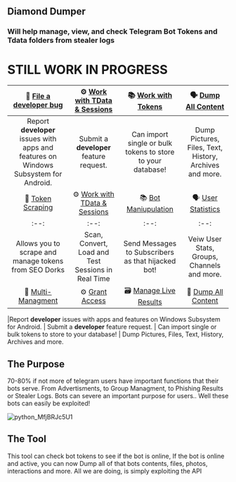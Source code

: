 ## Diamond Dumper
### Will help manage, view, and check Telegram Bot Tokens and Tdata folders from stealer logs

# STILL WORK IN PROGRESS



|:bug: [File a developer bug](https://t.me/Cash_Out_Gang1337) | :gear: [Work with TData & Sessions](https://) | :books: [Work with Tokens](https://) | :speaking_head: [Dump All Content](https://)|
|:--:|:--:|:--:|:--:|
|Report **developer** issues with apps and features on Windows Subsystem for Android. | Submit a **developer** feature request. | Can import single or bulk tokens to store to your database! | Dump Pictures, Files, Text, History, Archives and more.
|:bug: [Token Scraping](https://t.me/Cash_Out_Gang1337) | :gear: [Work with TData & Sessions](https://) | :books: [Bot Maniupulation](https://) | :speaking_head: [User Statistics](https://)|
|:--:|:--:|:--:|:--:|
|Allows you to scrape and manage tokens from SEO Dorks | Scan, Convert, Load and Test Sessions in Real Time | Send Messages to Subscribers as that hijacked bot! | Veiw User Stats, Groups, Channels and more.
|🔰 [Multi-Managment](https://t.me/Cash_Out_Gang1337) | ⚙ [Grant Access](https://) | 🗃 [Manage Live Results](https://) | 🔱 [Dump All Content](https://)|

|Report **developer** issues with apps and features on Windows Subsystem for Android. | Submit a **developer** feature request. | Can import single or bulk tokens to store to your database! | Dump Pictures, Files, Text, History, Archives and more.


## The Purpose
70-80% if not more of telegram users have important functions that their bots serve. From Advertisments, to Group Managment, to Phishing Results or Stealer Logs. Bots can severe an important purpose for users..
Well these bots can easily be exploited!


![python_MfjBRJc5U1](https://github.com/user-attachments/assets/fc1063ab-2272-41ee-a2f3-bb82e0156419)

## The Tool
This tool can check bot tokens to see if the bot is online, If the bot is online and active, you can now Dump all of that bots contents, files, photos, interactions and more. All we are doing, is simply exploiting the API
